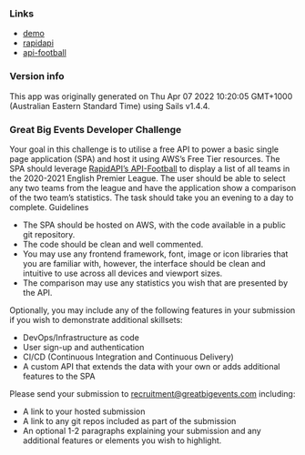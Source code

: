 ### Links

+ [demo](http://challengegbefootballapi-env.eba-rkrwpie4.ap-southeast-2.elasticbeanstalk.com)
+ [rapidapi](https://rapidapi.com/api-sports/api/api-football/)
+ [api-football](https://www.api-football.com/documentation-v3)

### Version info

This app was originally generated on Thu Apr 07 2022 10:20:05 GMT+1000 (Australian Eastern Standard Time) using Sails v1.4.4.

### Great Big Events Developer Challenge

Your goal in this challenge is to utilise a free API to power a basic single page application (SPA) and host it using AWS’s Free Tier resources.
The SPA should leverage [RapidAPI’s API-Football](https://www.api-football.com/documentation) to display a list of all teams in the 2020-2021 English Premier League. The user should be able to select any two teams from the league and have the application show a comparison of the two team’s statistics.
The task should take you an evening to a day to complete.
Guidelines

- The SPA should be hosted on AWS, with the code available in a public git repository.
- The code should be clean and well commented.
- You may use any frontend framework, font, image or icon libraries that you are familiar with, however, the interface should be clean and intuitive to use across all devices and viewport sizes.
- The comparison may use any statistics you wish that are presented by the API.
  

Optionally, you may include any of the following features in your submission if you wish to demonstrate additional skillsets:

- DevOps/Infrastructure as code
- User sign-up and authentication
- CI/CD (Continuous Integration and Continuous Delivery)
- A custom API that extends the data with your own or adds additional features to the SPA
  

Please send your submission to recruitment@greatbigevents.com including:

- A link to your hosted submission
- A link to any git repos included as part of the submission
- An optional 1-2 paragraphs explaining your submission and any additional features or elements you wish to highlight.
